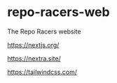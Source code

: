 # repo-racers-web
The Repo Racers website

https://nextjs.org/

https://nextra.site/

https://tailwindcss.com/


